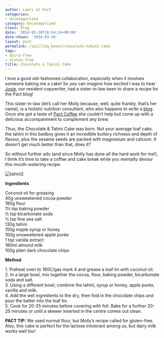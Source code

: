 ```yaml
---
author: Lowri at Pact
categories:
- Uncategorized
category: Uncategorized
class: blog
date: '2014-03-26T16:54:14+00:00'
date-shown: '2014-03-26'
layout: post
permalink: /spilling_beans/chocolate-tahini-cake
tags:
- dairy-free
- Gluten-free
title: Chocolate & Tahini Cake
---
```


I love a good old-fashioned collaboration, especially when it involves someone
baking me a cake! So you can imagine how excited I was to hear
[Josie](http://blog.pactcoffee.com/2014/03/19/introducing-josie/), our
resident copywriter, had a sister-in-law keen to share a recipe for the Pact
blog!

This sister-in-law (let’s call her Molly because, well, quite frankly, that’s
her name), is a holistic nutrition consultant, who also happens to write a
[blog](http://www.theparticularkitchen.com/ "The Particular Kitchen"). Once
she got a taste of [Pact Coffee](https://www.pactcoffee.com/coffees "Pact
coffees") she couldn’t help but come up with a delicious accompaniment to
complement any brew.

Thus, the Chocolate & Tahini Cake was born. Not your average loaf cake, the
tahini in this badboy gives it an incredible buttery richness and depth of
flavour, plus the sesame seeds are packed with magnesium and calcium. It
doesn’t get much better than that, does it?

So without further ado (and since Molly has done all the hard work for me!), I
think it’s time to take a coffee and cake break while you mentally devour this
mouth-watering recipe.

![tahini2](http://pactcoffee.files.wordpress.com/2014/03/tahini2.jpg?w=545)

**Ingredients**

Coconut oil for greasing  
40g unsweetened cocoa powder  
180g flour  
1½ tsp baking powder  
½ tsp bicarbonate soda  
½ tsp fine sea salt  
130g tahini  
150g maple syrup or honey  
100g unsweetened apple purée  
1 tsp vanilla extract  
180ml almond milk  
100g plain dark chocolate chips

**Method**

1\. Preheat oven to 180C/gas mark 4 and grease a loaf tin with coconut oil.  
2\. In a large bowl, mix together the cocoa, flour, baking powder, bicarbonate
soda and salt.  
3\. Using a different bowl, combine the tahini, syrup or honey, apple purée,
vanilla and milk.  
4\. Add the wet ingredients to the dry, then fold in the chocolate chips and
pour the batter into the loaf tin.  
5\. Cook for 20-25 minutes before covering with foil. Bake for a further 20-25
minutes or until a skewer inserted in the centre comes out clean.

**PACT TIP:** We used normal flour, but Molly’s recipe called for gluten-free.
Also, this cake is perfect for the lactose intolerant among us, but dairy milk
works well too!